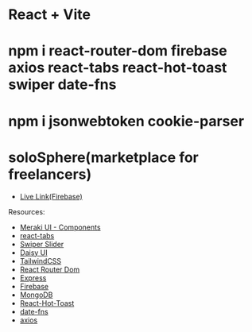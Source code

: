 # React + Vite

# npm i react-router-dom firebase axios react-tabs react-hot-toast swiper date-fns
# npm i jsonwebtoken cookie-parser
# soloSphere(marketplace for freelancers)

- [Live Link(Firebase)](https://solosphere-6d3e0.web.app)

<!-- - [Github Repo - (1st Part)](https://github.com/shakilahmedatik/soloSphere-session)
- [Github Repo - (Complete - 2nd Part)](https://github.com/shakilahmedatik/soloSphere-complete) -->

  Resources:

- [Meraki UI - Components](https://merakiui.com/components)
- [react-tabs](https://www.npmjs.com/package/react-tabs)
- [Swiper Slider](https://swiperjs.com/)
- [Daisy UI](https://daisyui.com/)
- [TailwindCSS](https://tailwindcss.com/)
- [React Router Dom](https://reactrouter.com/en/main)
- [Express](https://expressjs.com/)
- [Firebase](https://console.firebase.google.com/)
- [MongoDB](https://www.mongodb.com/)
- [React-Hot-Toast](https://react-hot-toast.com/)
- [date-fns](https://date-fns.org/)
- [axios](https://axios-http.com/docs/intro)



